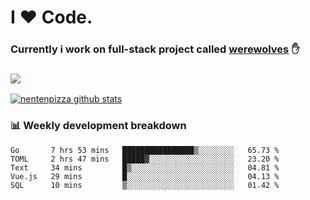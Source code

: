 # I ❤️ Code.
### Currently i work on full-stack project called [werewolves](https://github.com/nentenpizza/werewolves-backend) ✋

### ![](http://img.shields.io/badge/Go-language-blue?style=for-the-badge&logo=appveyor)
[![nentenpizza github stats](https://github-readme-stats.vercel.app/api?username=nentenpizza&count_private=true)](https://github.com/anuraghazra/github-readme-stats)

### 📊 Weekly development breakdown

<!--START_SECTION:waka-->
```text
Go       7 hrs 53 mins   ████████████████▒░░░░░░░░   65.73 % 
TOML     2 hrs 47 mins   █████▓░░░░░░░░░░░░░░░░░░░   23.20 % 
Text     34 mins         █▒░░░░░░░░░░░░░░░░░░░░░░░   04.81 % 
Vue.js   29 mins         █░░░░░░░░░░░░░░░░░░░░░░░░   04.13 % 
SQL      10 mins         ▒░░░░░░░░░░░░░░░░░░░░░░░░   01.42 % 
```
<!--END_SECTION:waka-->

